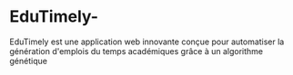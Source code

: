# EduTimely-
EduTimely est une application web innovante conçue pour automatiser la génération d'emplois du temps académiques grâce à un algorithme génétique
